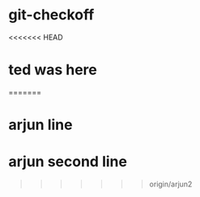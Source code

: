 # git-checkoff

<<<<<<< HEAD
# ted was here
=======
# arjun line

# arjun second line
>>>>>>> origin/arjun2
